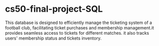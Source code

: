 # cs50-final-project-SQL
This database is designed to efficiently manage the ticketing system of a football club, facilitating ticket purchases and membership management.it provides seamless access to tickets for different matches. it also tracks users' membership status and tickets inventory.
